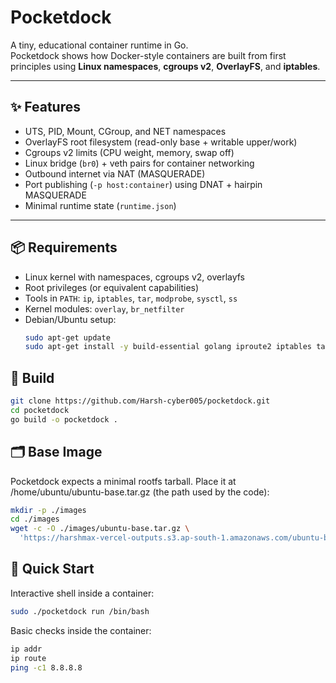 # Pocketdock

A tiny, educational container runtime in Go.  
Pocketdock shows how Docker-style containers are built from first principles using **Linux namespaces**, **cgroups v2**, **OverlayFS**, and **iptables**.

---

## ✨ Features

- UTS, PID, Mount, CGroup, and NET namespaces
- OverlayFS root filesystem (read-only base + writable upper/work)
- Cgroups v2 limits (CPU weight, memory, swap off)
- Linux bridge (`br0`) + veth pairs for container networking
- Outbound internet via NAT (MASQUERADE)
- Port publishing (`-p host:container`) using DNAT + hairpin MASQUERADE
- Minimal runtime state (`runtime.json`)

---

## 📦 Requirements

- Linux kernel with namespaces, cgroups v2, overlayfs
- Root privileges (or equivalent capabilities)
- Tools in `PATH`: `ip`, `iptables`, `tar`, `modprobe`, `sysctl`, `ss`
- Kernel modules: `overlay`, `br_netfilter`
- Debian/Ubuntu setup:
  ```bash
  sudo apt-get update
  sudo apt-get install -y build-essential golang iproute2 iptables tar
  ```

## 🔧 Build

  ```bash
  git clone https://github.com/Harsh-cyber005/pocketdock.git
  cd pocketdock
  go build -o pocketdock .
  ```

## 🗂️ Base Image 

Pocketdock expects a minimal rootfs tarball. Place it at /home/ubuntu/ubuntu-base.tar.gz (the path used by the code):
  ```bash
  mkdir -p ./images
  cd ./images
  wget -c -O ./images/ubuntu-base.tar.gz \
    'https://harshmax-vercel-outputs.s3.ap-south-1.amazonaws.com/ubuntu-base.tar.gz'
  ```

## 🚀 Quick Start

Interactive shell inside a container:
  ```bash
  sudo ./pocketdock run /bin/bash
  ```
Basic checks inside the container:
  ```bash
  ip addr
  ip route
  ping -c1 8.8.8.8
  ```
